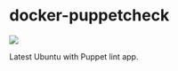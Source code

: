 # docker-puppetcheck

[![](https://badge.imagelayers.io/davidhrbac/docker-puppetcheck:latest.svg)](https://imagelayers.io/?images=davidhrbac/docker-puppetcheck:latest 'Get your own badge on imagelayers.io')

Latest Ubuntu with Puppet lint app.

